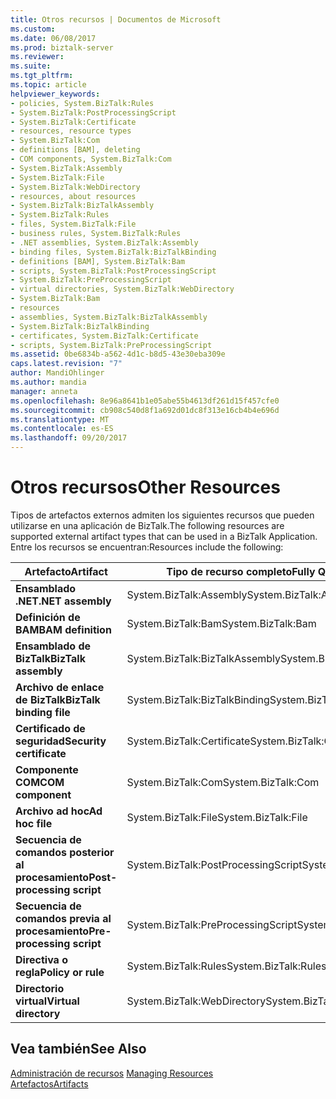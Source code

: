 ```yaml
---
title: Otros recursos | Documentos de Microsoft
ms.custom: 
ms.date: 06/08/2017
ms.prod: biztalk-server
ms.reviewer: 
ms.suite: 
ms.tgt_pltfrm: 
ms.topic: article
helpviewer_keywords:
- policies, System.BizTalk:Rules
- System.BizTalk:PostProcessingScript
- System.BizTalk:Certificate
- resources, resource types
- System.BizTalk:Com
- definitions [BAM], deleting
- COM components, System.BizTalk:Com
- System.BizTalk:Assembly
- System.BizTalk:File
- System.BizTalk:WebDirectory
- resources, about resources
- System.BizTalk:BizTalkAssembly
- System.BizTalk:Rules
- files, System.BizTalk:File
- business rules, System.BizTalk:Rules
- .NET assemblies, System.BizTalk:Assembly
- binding files, System.BizTalk:BizTalkBinding
- definitions [BAM], System.BizTalk:Bam
- scripts, System.BizTalk:PostProcessingScript
- System.BizTalk:PreProcessingScript
- virtual directories, System.BizTalk:WebDirectory
- System.BizTalk:Bam
- resources
- assemblies, System.BizTalk:BizTalkAssembly
- System.BizTalk:BizTalkBinding
- certificates, System.BizTalk:Certificate
- scripts, System.BizTalk:PreProcessingScript
ms.assetid: 0be6834b-a562-4d1c-b8d5-43e30eba309e
caps.latest.revision: "7"
author: MandiOhlinger
ms.author: mandia
manager: anneta
ms.openlocfilehash: 8e96a8641b1e05abe55b4613df261d15f457cfe0
ms.sourcegitcommit: cb908c540d8f1a692d01dc8f313e16cb4b4e696d
ms.translationtype: MT
ms.contentlocale: es-ES
ms.lasthandoff: 09/20/2017
---
```

# <a name="other-resources"></a><span data-ttu-id="61a46-102">Otros recursos</span><span class="sxs-lookup"><span data-stu-id="61a46-102">Other Resources</span></span>
<span data-ttu-id="61a46-103">Tipos de artefactos externos admiten los siguientes recursos que pueden utilizarse en una aplicación de BizTalk.</span><span class="sxs-lookup"><span data-stu-id="61a46-103">The following resources are supported external artifact types that can be used in a BizTalk Application.</span></span> <span data-ttu-id="61a46-104">Entre los recursos se encuentran:</span><span class="sxs-lookup"><span data-stu-id="61a46-104">Resources include the following:</span></span>  
  
|<span data-ttu-id="61a46-105">Artefacto</span><span class="sxs-lookup"><span data-stu-id="61a46-105">Artifact</span></span>|<span data-ttu-id="61a46-106">Tipo de recurso completo</span><span class="sxs-lookup"><span data-stu-id="61a46-106">Fully Qualified Resource Type</span></span>|  
|--------------|-----------------------------------|  
|<span data-ttu-id="61a46-107">**Ensamblado .NET**</span><span class="sxs-lookup"><span data-stu-id="61a46-107">**.NET assembly**</span></span>|<span data-ttu-id="61a46-108">System.BizTalk:Assembly</span><span class="sxs-lookup"><span data-stu-id="61a46-108">System.BizTalk:Assembly</span></span>|  
|<span data-ttu-id="61a46-109">**Definición de BAM**</span><span class="sxs-lookup"><span data-stu-id="61a46-109">**BAM definition**</span></span>|<span data-ttu-id="61a46-110">System.BizTalk:Bam</span><span class="sxs-lookup"><span data-stu-id="61a46-110">System.BizTalk:Bam</span></span>|  
|<span data-ttu-id="61a46-111">**Ensamblado de BizTalk**</span><span class="sxs-lookup"><span data-stu-id="61a46-111">**BizTalk assembly**</span></span>|<span data-ttu-id="61a46-112">System.BizTalk:BizTalkAssembly</span><span class="sxs-lookup"><span data-stu-id="61a46-112">System.BizTalk:BizTalkAssembly</span></span>|  
|<span data-ttu-id="61a46-113">**Archivo de enlace de BizTalk**</span><span class="sxs-lookup"><span data-stu-id="61a46-113">**BizTalk binding file**</span></span>|<span data-ttu-id="61a46-114">System.BizTalk:BizTalkBinding</span><span class="sxs-lookup"><span data-stu-id="61a46-114">System.BizTalk:BizTalkBinding</span></span>|  
|<span data-ttu-id="61a46-115">**Certificado de seguridad**</span><span class="sxs-lookup"><span data-stu-id="61a46-115">**Security certificate**</span></span>|<span data-ttu-id="61a46-116">System.BizTalk:Certificate</span><span class="sxs-lookup"><span data-stu-id="61a46-116">System.BizTalk:Certificate</span></span>|  
|<span data-ttu-id="61a46-117">**Componente COM**</span><span class="sxs-lookup"><span data-stu-id="61a46-117">**COM component**</span></span>|<span data-ttu-id="61a46-118">System.BizTalk:Com</span><span class="sxs-lookup"><span data-stu-id="61a46-118">System.BizTalk:Com</span></span>|  
|<span data-ttu-id="61a46-119">**Archivo ad hoc**</span><span class="sxs-lookup"><span data-stu-id="61a46-119">**Ad hoc file**</span></span>|<span data-ttu-id="61a46-120">System.BizTalk:File</span><span class="sxs-lookup"><span data-stu-id="61a46-120">System.BizTalk:File</span></span>|  
|<span data-ttu-id="61a46-121">**Secuencia de comandos posterior al procesamiento**</span><span class="sxs-lookup"><span data-stu-id="61a46-121">**Post-processing script**</span></span>|<span data-ttu-id="61a46-122">System.BizTalk:PostProcessingScript</span><span class="sxs-lookup"><span data-stu-id="61a46-122">System.BizTalk:PostProcessingScript</span></span>|  
|<span data-ttu-id="61a46-123">**Secuencia de comandos previa al procesamiento**</span><span class="sxs-lookup"><span data-stu-id="61a46-123">**Pre-processing script**</span></span>|<span data-ttu-id="61a46-124">System.BizTalk:PreProcessingScript</span><span class="sxs-lookup"><span data-stu-id="61a46-124">System.BizTalk:PreProcessingScript</span></span>|  
|<span data-ttu-id="61a46-125">**Directiva o regla**</span><span class="sxs-lookup"><span data-stu-id="61a46-125">**Policy or rule**</span></span>|<span data-ttu-id="61a46-126">System.BizTalk:Rules</span><span class="sxs-lookup"><span data-stu-id="61a46-126">System.BizTalk:Rules</span></span>|  
|<span data-ttu-id="61a46-127">**Directorio virtual**</span><span class="sxs-lookup"><span data-stu-id="61a46-127">**Virtual directory**</span></span>|<span data-ttu-id="61a46-128">System.BizTalk:WebDirectory</span><span class="sxs-lookup"><span data-stu-id="61a46-128">System.BizTalk:WebDirectory</span></span>|  
  
## <a name="see-also"></a><span data-ttu-id="61a46-129">Vea también</span><span class="sxs-lookup"><span data-stu-id="61a46-129">See Also</span></span>  
 <span data-ttu-id="61a46-130">[Administración de recursos](../core/managing-resources.md) </span><span class="sxs-lookup"><span data-stu-id="61a46-130">[Managing Resources](../core/managing-resources.md) </span></span>  
 [<span data-ttu-id="61a46-131">Artefactos</span><span class="sxs-lookup"><span data-stu-id="61a46-131">Artifacts</span></span>](../core/artifacts.md)